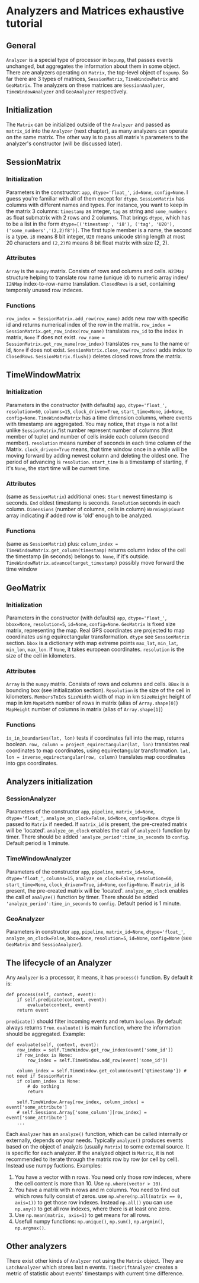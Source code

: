 # Analyzers and Matrices exhaustive tutorial

## General

`Analyzer` is a special type of processor in `bspump`, that passes events unchanged, but aggregates the information about them
in some object. There are analyzers operating on `Matrix`, the top-level object of `bspump`. So far there are 3 types of matrices,
`SessionMatrix`, `TimeWindowMatrix` and `GeoMatrix`. The analyzers on these matrices are `SessionAnalyzer`, `TimeWindowAnalyzer`
and `GeoAnalyzer` respectively.

## Initialization

The `Matrix` can be initialized outside of the `Analyzer` and passed as `matrix_id` into the `Analyzer` (next chapter), as many analyzers can
operate on the same matrix.
The other way is to pass all matrix's parameters to the analyzer's constructor (will be discussed later).

## SessionMatrix

### Initialization

Parameters in the constructor: `app`, `dtype='float_'`, `id=None`, `config=None`. I guess you're familiar with all of them except for `dtype`. 
`SessionMatrix` has columns with different names and types. For instance, you want to keep in the matrix 3 columns: `timestamp` as integer,
`tag` as string and `some_numbers` as float submatrix with 2 rows and 2 columns. That brings `dtype`, which has to be a list in the form `dtype=[('timestamp', 'i8'), ('tag', 'U20'), ('some_numbers','(2,2)f8')]`. The first tuple member is a name, the second is a type. `i8` means 8 bit integer, `U20` means unicode string length at most 20 characters and `(2,2)f8` means 8 bit float matrix with size (2, 2).

### Attributes
`Array` is the `numpy` matrix. Consists of rows and columns and cells.
`N2IMap` structure helping to translate row name (unique id) to numeric array index/
`I2NMap` index-to-row-name translation.
`ClosedRows` is a set, containing temporaly unused row indeces. 

### Functions

`row_index = SessionMatrix.add_row(row_name)` adds new row with specific id and returns numerical index of the row in the matrix.
`row_index = SessionMatrix.get_row_index(row_name)` translates `row_id` to the index in matrix, `None` if does not exist. 
`row_name = SessionMatrix.get_row_name(row_index)` translates `row_name` to the name or id, `None` if does not exist.
`SessionMatrix.close_row(row_index)` adds index to `ClosedRows`.
`SessionMatrix.flush()` deletes closed rows from the matrix.

## TimeWindowMatrix

### Initialization

Parameters in the constructor (with defaults) `app`, `dtype='float_'`, `resolution=60`, `columns=15`,  `clock_driven=True`, `start_time=None`, `id=None`, `config=None`. 
`TimeWindowMatrix` has a time dimension columns, where events with timestamp are aggregated. You may notice, that `dtype` is not a list unlike `SessionMatrix`,fist number represent number of columns (first member of tuple) and number of cells inside each column (second member). `resolution` means number of seconds in each time column of the Matrix. `clock_driven=True` means, that time window once in a while will be moving forward by adding 
newest column and deleting the oldest one. The period of advancing is `resolution`. `start_time` is a timestamp of starting, if it's `None`, the start time will be current time.

### Attributes

(same as `SessionMatrix`)
additional ones:
`Start` newest timestamp is seconds.
`End` oldest timestamp is seconds.
`Resolution` seconds in each column.
`Dimensions` (number of columns, cells in column)
`WarmingUpCount` array indicating if added row is 'old' enough to be analyzed.

### Functions
(same as `SessionMatrix`)
plus:
`column_index = TimeWindowMatrix.get_column(timestamp)` returns column index of the cell the timestamp (in seconds) belongs to.
`None`, if it's outside.
`TimeWindowMatrix.advance(target_timestamp)` possibly move forward the time window


## GeoMatrix

### Initialization

Parameters in the constructor (with defaults) `app`, `dtype='float_'`, `bbox=None`, `resolution=5`, `id=None`, `config=None`.
`GeoMatrix` is fixed size matrix, representing the map. Real GPS coordinates are projected to map coordinates using equirectangular 
transformation. `dtype` see `SessionMatrix` section. `bbox` is a dictionary with map extreme points
`max_lat`, `min_lat`, `min_lon`, `max_lon`. If `None`, it takes european coordinates.
`resolution` is the size of the cell in kilometers. 

### Attributes
`Array` is the `numpy` matrix. Consists of rows and columns and cells.
`BBox` is a bounding box (see initialization section).
`Resolution` is the size of the cell in kilometers.
`MembersToIds`
`SizeWidth` width of map in km
`SizeHeight` height of map in km
`MapWidth`  number of rows in matrix (alias of `Array.shape[0]`)
`MapHeight` number of columns in matrix (alias of `Array.shape[1]`)

### Functions
`is_in_boundaries(lat, lon)` tests if coordinates fall into the map, returns boolean.
`row, column = project_equirectangular(lat, lon)` translates real coordinates to map coordinates, using equirectangular transformation.
`lat, lon = inverse_equirectangular(row, column)` translates map coordinates into gps coordinates.

## Analyzers initialization

### SessionAnalyzer

Parameters of the constructor `app`, `pipeline`, `matrix_id=None`, `dtype='float_'`, `analyze_on_clock=False`, `id=None`, `config=None`.
`dtype` is passed to `Matrix` if needed. If `matrix_id` is present, the pre-created matrix will be 'located'.
`analyze_on_clock` enables the call of `analyze()` function by timer. There should be added `'analyze_period':time_in_seconds` to `config`.
Default period is 1 minute.

### TimeWindowAnalyzer
Parameters of the constructor `app`, `pipeline`, `matrix_id=None`, `dtype='float_'`, `columns=15`, `analyze_on_clock=False`, `resolution=60`, 
`start_time=None`, `clock_driven=True`, `id=None`, `config=None`. If `matrix_id` is present, the pre-created matrix will be 'located'.
`analyze_on_clock` enables the call of `analyze()` function by timer. There should be added `'analyze_period':time_in_seconds` to `config`.
Default period is 1 minute.

### GeoAnalyzer
Parameters in constructor `app`, `pipeline`, `matrix_id=None`, `dtype='float_'`, `analyze_on_clock=False`, `bbox=None`, `resolution=5`, `id=None`, `config=None`
(see `GeoMatrix` and `SessioAnalyzer`).

## The lifecycle of an Analyzer
Any `Analyzer` is a processor, it means, it has `process()` function. By default it is:
```
def process(self, context, event):
	if self.predicate(context, event):
		evaluate(context, event)
	return event
```

`predicate()` should filter incoming events and return `boolean`. By default always returns `True`.
`evaluate()` is main function, where the information should be aggregated.
Example:
```
def evaluate(self, context, event):
	row_index = self.TimeWindow.get_row_index(event['some_id'])
	if row_index is None:
		row_index = self.TimeWindow.add_row(event['some_id'])

	column_index = self.TimeWindow.get_column(event['@timestamp']) # not need if SessionMatrix
	if column_index is None:
		# do nothing
		return

	self.TimeWindow.Array[row_index, column_index] = event['some_attribute']
	# self.Sessions.Array['some_column'][row_index] = event['some_attribute']
	...
```
Each `Analyzer` has an `analyze()` function, which can be called internally or externally, depends on your needs.
Typically `analyze()` produces events based on the object of analyzis (usually `Matrix`) to some external source.
It is specific for each analyzer.
If the analyzed object is `Matrix`, it is not recommended to iterate through the matrix row by row (or cell by cell).
Instead use numpy fuctions. Examples:
1. You have a vector with n rows. You need only those row indeces, where the cell content is more than 10.
Use `np.where(vector > 10)`.
2. You have a matrix with n rows and m columns. You need to find out which rows
fully consist of zeros. use `np.where(np.all(matrix == 0, axis=1))` to get those row indexes.
Instead `np.all()` you can use `np.any()` to get all row indexes, where there is at least one zero.  
3. Use `np.mean(matrix, axis=1)` to get means for all rows.
4. Usefull numpy functions: `np.unique()`, `np.sum()`, `np.argmin()`, `np.argmax()`. 

## Other analyzers

There exist other kinds of `Analyzer` not using the `Matrix` object. 
They are `LatchAnalyzer` which stores last n events. `TimeDriftAnalyzer` creates a 
metric of statistic about events' timestamps with current time difference.


